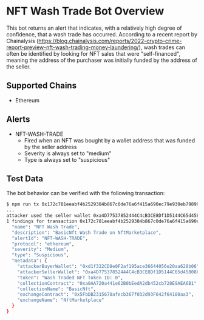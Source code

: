 # NFT Wash Trade Bot Overview

This bot returns an alert that indicates, with a relatively high degree of confidence, that a wash trade has occurred. According to a recent report by Chainalysis (https://blog.chainalysis.com/reports/2022-crypto-crime-report-preview-nft-wash-trading-money-laundering/), wash trades can often be identified by looking for NFT sales that were "self-financed", meaning the address of the purchaser was initially funded by the address of the seller.

## Supported Chains

- Ethereum

## Alerts

- NFT-WASH-TRADE
  - Fired when an NFT was bought by a wallet address that was funded by the seller address
  - Severity is always set to "medium"
  - Type is always set to "suspicious"

## Test Data

The bot behavior can be verified with the following transaction:

```bash
$ npm run tx 0x172c781eeabf4b2529384b867c0de76a6f415a690ec79e930eb79899dc51db27
...
attacker used the seller wallet 0xa4D77537852444C4cB3CE8Df1D5144C65d458088 to fund the buyer wallet 0xd1f322CD8e0F2af195ace36644056e20aa628b06
1 findings for transaction 0x172c781eeabf4b2529384b867c0de76a6f415a690ec79e930eb79899dc51db27 {
  "name": "NFT Wash Trade",
  "description": "BasicNft Wash Trade on NftMarketplace",
  "alertId": "NFT-WASH-TRADE",
  "protocol": "ethereum",
  "severity": "Medium",
  "type": "Suspicious",
  "metadata": {
    "attackerBuyerWallet": "0xd1f322CD8e0F2af195ace36644056e20aa628b06",
    "attackerSellerWallet": "0xa4D77537852444C4cB3CE8Df1D5144C65d458088",
    "token": "Wash Traded NFT Token ID: 0",
    "collectionContract": "0xa0AA720a441e62B0bEedA2db452cb728E9AEA6B1",
    "collectionName": "BasicNft",
    "exchangeContract": "0x5FbDB2315678afecb367f032d93F642f64180aa3",
    "exchangeName": "NftMarketplace"
  }
}
```
